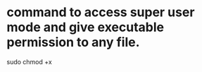 # command to access super user mode and give executable permission to any file.

sudo chmod +x <filename>